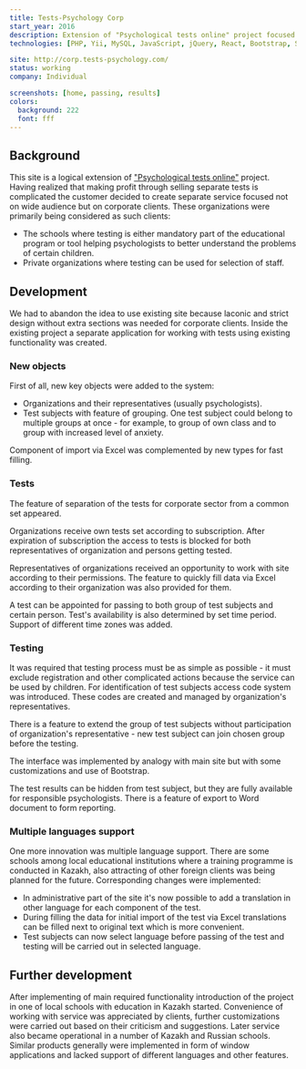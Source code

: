 ```yaml
---
title: Tests-Psychology Corp
start_year: 2016
description: Extension of "Psychological tests online" project focused on corporate clients.
technologies: [PHP, Yii, MySQL, JavaScript, jQuery, React, Bootstrap, Sass]

site: http://corp.tests-psychology.com/
status: working
company: Individual

screenshots: [home, passing, results]
colors:
  background: 222
  font: fff
---
```


## Background

This site is a logical extension of ["Psychological tests online"][Psychological tests online] project. Having realized
that making profit through selling separate tests is complicated the customer decided to create separate service focused
not on wide audience but on corporate clients. These organizations were primarily being considered as such clients:

- The schools where testing is either mandatory part of the educational program or tool helping psychologists to better
understand the problems of certain children.
- Private organizations where testing can be used for selection of staff.

## Development

We had to abandon the idea to use existing site because laconic and strict design without extra sections was needed for
corporate clients. Inside the existing project a separate application for working with tests using existing 
functionality was created.

### New objects

First of all, new key objects were added to the system:

- Organizations and their representatives (usually psychologists).
- Test subjects with feature of grouping. One test subject could belong to multiple groups at once - for example, to
group of own class and to group with increased level of anxiety.

Component of import via Excel was complemented by new types for fast filling.

### Tests

The feature of separation of the tests for corporate sector from a common set appeared. 

Organizations receive own tests set according to subscription. After expiration of subscription the access to tests is
blocked for both representatives of organization and persons getting tested.

Representatives of organizations received an opportunity to work with site according to their permissions. The feature
to quickly fill data via Excel according to their organization was also provided for them.

A test can be appointed for passing to both group of test subjects and certain person. Test's availability is also
determined by set time period. Support of different time zones was added.

### Testing

It was required that testing process must be as simple as possible - it must exclude registration and other complicated
actions because the service can be used by children. For identification of test subjects access code system was 
introduced. These codes are created and managed by organization's representatives.

There is a feature to extend the group of test subjects without participation of organization's representative - new 
test subject can join chosen group before the testing.

The interface was implemented by analogy with main site but with some customizations and use of Bootstrap.

The test results can be hidden from test subject, but they are fully available for responsible psychologists. There is a
feature of export to Word document to form reporting.

### Multiple languages support

One more innovation was multiple language support. There are some schools among local educational institutions where a
training programme is conducted in Kazakh, also attracting of other foreign clients was being planned for the future.
Corresponding changes were implemented:

- In administrative part of the site it's now possible to add a translation in other language for each component of the 
test.
- During filling the data for initial import of the test via Excel translations can be filled next to original text 
which is more convenient.
- Test subjects can now select language before passing of the test and testing will be carried out in selected language.

## Further development

After implementing of main required functionality introduction of the project in one of local schools with education in
Kazakh started. Convenience of working with service was appreciated by clients, further customizations were carried out
based on their criticism and suggestions. Later service also became operational in a number of Kazakh and Russian 
schools. Similar products generally were implemented in form of window applications and lacked support of different 
languages and other features.

[Psychological tests online]: /portfolio/psychological-tests-online/
